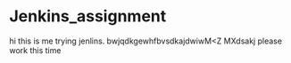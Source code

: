 # Jenkins_assignment

hi this is me trying jenlins.
bwjqdkgewhfbvsdkajdwiwM<Z MXdsakj
please work this time

